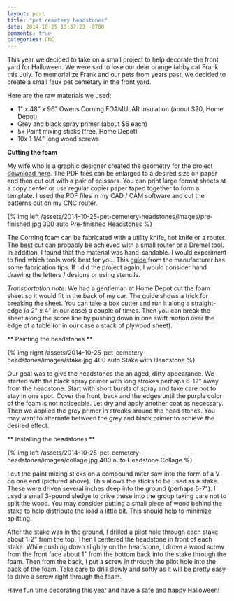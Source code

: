 ```yaml
---
layout: post
title: "pet cemetery headstones"
date: 2014-10-25 13:37:23 -0700
comments: true
categories: CNC 
---
```

This year we decided to take on a small project to help decorate the front yard for Halloween. We were sad to lose our dear orange tabby cat Frank this July. To memorialize Frank and our pets from years past, we decided to create a small faux pet cemetary in the front yard.

Here are the raw materials we used:

- 1" x 48" x 96" Owens Corning FOAMULAR insulation (about $20, Home Depot)
- Grey and black spray primer (about $6 each)
- 5x Paint mixing sticks (free, Home Depot)
- 10x 1 1/4" long wood screws

**Cutting the foam**
<!-- more -->

My wife who is a graphic designer created the geometry for the project [download here](/assets/2014-10-25-pet-cemetery-headstones/files/petcemetary.zip). The PDF files can be enlarged to a desired size on paper and then cut out with a pair of scissors. You can print large format sheets at a copy center or use regular copier paper taped together to form a template. I used the PDF files in my CAD / CAM software and cut the patterns out on my CNC router.

{% img left /assets/2014-10-25-pet-cemetery-headstones/images/pre-finished.jpg 300 auto Pre-finished Headstones %}

The Corning foam can be fabricated with a utility knife, hot knife or a router. The best cut can probably be achieved with a small router or a Dremel tool. In addition, I found that the material was hand-sandable. I would experiment to find which tools work best for you. This [guide](http://insulation.owenscorning.com/assets/0/428/429/465/07b971b3-5112-46b7-a783-1f7132b59897.pdf) from the manufacturer has some fabrication tips. If I did the project again, I would consider hand drawing the letters / designs or using stencils.

*Transportation note:* We had a gentleman at Home Depot cut the foam sheet so it would fit in the back of my car. The guide shows a trick for breaking the sheet. You can take a box cutter and run it along a straight-edge (a 2" x 4" in our case) a couple of times. Then you can break the sheet along the score line by pushing down in one swift motion over the edge of a table (or in our case a stack of plywood sheet).

** Painting the headstones **

{% img right /assets/2014-10-25-pet-cemetery-headstones/images/stake.jpg 400 auto Stake with Headstone %}

Our goal was to give the headstones the an aged, dirty appearance. We started with the black spray primer with long strokes perhaps 6-12" away from the headstone. Start with short bursts of spray and take care not to stay in one spot. Cover the front, back and the edges until the purple color of the foam is not noticeable. Let dry and apply another coat as necessary. Then we applied the grey primer in streaks around the head stones. You may want to alternate between the grey and black primer to achieve the desired effect.

** Installing the headstones **

{% img left /assets/2014-10-25-pet-cemetery-headstones/images/collage.jpg 400 auto Headstone Collage %}

I cut the paint mixing sticks on a compound miter saw into the form of a V on one end (pictured above). This allows the sticks to be used as a stake. These were driven several inches deep into the ground (perhaps 5-7"). I used a small 3-pound sledge to drive these into the group taking care not to split the wood. You may consider putting a small piece of wood behind the stake to help distribute the load a little bit. This should help to minimize splitting.

After the stake was in the ground, I drilled a pilot hole through each stake about 1-2" from the top. Then I centered the headstone in front of each stake. While pushing down slightly on the headstone, I drove a wood screw from the front face about 1" from the bottom back into the stake through the foam. Then from the back, I put a screw in through the pilot hole into the back of the foam. Take care to drill slowly and softly as it will be pretty easy to drive a screw right through the foam.

Have fun time decorating this year and have a safe and happy Halloween!

